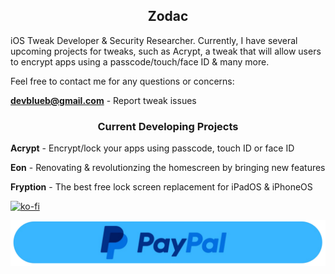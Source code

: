 <H2 align="center">Zodac</H1>

iOS Tweak Developer & Security Researcher. Currently, I have several upcoming projects for tweaks, such as Acrypt, a 
tweak that will allow users to encrypt apps using a passcode/touch/face ID & many more. 

Feel free to contact me for any questions or concerns:

**devblueb@gmail.com** - Report tweak issues

<H3 align="center">Current Developing Projects</H1>


**Acrypt** - Encrypt/lock your apps using passcode, touch ID or face ID 

**Eon** - Renovating & revolutionzing the homescreen by bringing new features

**Fryption** - The best free lock screen replacement for iPadOS & iPhoneOS

[![ko-fi](https://ko-fi.com/img/githubbutton_sm.svg)](https://ko-fi.com/zodacios)

[![paypal](https://github.com/ZodaciOS/ZodaciOS/blob/main/00E20967-AEE3-44BE-9797-EB995CE02DE4.png)](https://paypal.me/kysonhuang?country.x=CA&locale.x=en_US)